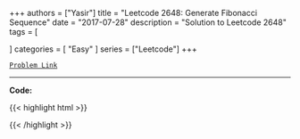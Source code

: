 
+++
authors = ["Yasir"]
title = "Leetcode 2648: Generate Fibonacci Sequence"
date = "2017-07-28"
description = "Solution to Leetcode 2648"
tags = [
    
]
categories = [
    "Easy"
]
series = ["Leetcode"]
+++



[`Problem Link`](https://leetcode.com/problems/generate-fibonacci-sequence/description/)

---

**Code:**

{{< highlight html >}}

{{< /highlight >}}

